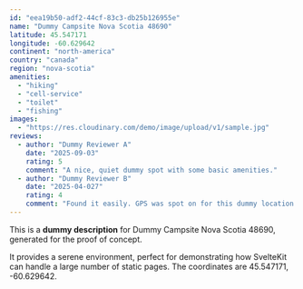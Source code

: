 ```yaml
---
id: "eea19b50-adf2-44cf-83c3-db25b126955e"
name: "Dummy Campsite Nova Scotia 48690"
latitude: 45.547171
longitude: -60.629642
continent: "north-america"
country: "canada"
region: "nova-scotia"
amenities:
  - "hiking"
  - "cell-service"
  - "toilet"
  - "fishing"
images:
  - "https://res.cloudinary.com/demo/image/upload/v1/sample.jpg"
reviews:
  - author: "Dummy Reviewer A"
    date: "2025-09-03"
    rating: 5
    comment: "A nice, quiet dummy spot with some basic amenities."
  - author: "Dummy Reviewer B"
    date: "2025-04-027"
    rating: 4
    comment: "Found it easily. GPS was spot on for this dummy location."
---
```


This is a **dummy description** for Dummy Campsite Nova Scotia 48690, generated for the proof of concept.

It provides a serene environment, perfect for demonstrating how SvelteKit can handle a large number of static pages. The coordinates are 45.547171, -60.629642.
